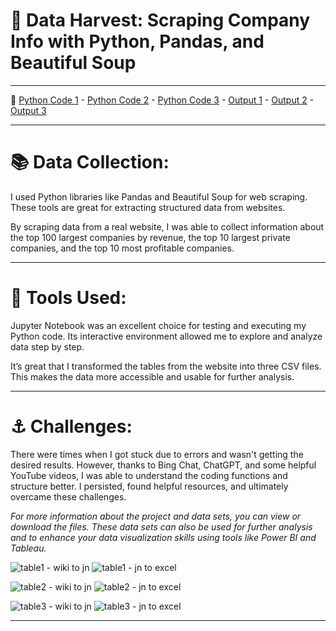 # 👔 Data Harvest: Scraping Company Info with Python, Pandas, and Beautiful Soup
---
👀
[Python Code 1](https://github.com/abertpaat28/Data-Harvest-Scraping-Company-Info-with-Python-Pandas-and-Beautiful-Soup/blob/main/top100largest-companiesby.ipynb) -
[Python Code 2](https://github.com/abertpaat28/Data-Harvest-Scraping-Company-Info-with-Python-Pandas-and-Beautiful-Soup/blob/main/top10largest-privatecompanies.ipynb) -
[Python Code 3](https://github.com/abertpaat28/Data-Harvest-Scraping-Company-Info-with-Python-Pandas-and-Beautiful-Soup/blob/main/top10most-profitablecompanies.ipynb) -
[Output 1](https://github.com/abertpaat28/Data-Harvest-Scraping-Company-Info-with-Python-Pandas-and-Beautiful-Soup/blob/main/top100largest-companiesby.csv) -
[Output 2](https://github.com/abertpaat28/Data-Harvest-Scraping-Company-Info-with-Python-Pandas-and-Beautiful-Soup/blob/main/top10largest-privatecompanies.csv) -
[Output 3](https://github.com/abertpaat28/Data-Harvest-Scraping-Company-Info-with-Python-Pandas-and-Beautiful-Soup/blob/main/top10most-profitablecompanies.csv)

---
# 📚 **Data Collection:**

I used Python libraries like Pandas and Beautiful Soup for web scraping. These tools are great for extracting structured data from websites.

By scraping data from a real website, I was able to collect information about the top 100 largest companies by revenue, the top 10 largest private companies, and the top 10 most profitable companies.

---
# 🔧 **Tools Used:**

Jupyter Notebook was an excellent choice for testing and executing my Python code. Its interactive environment allowed me to explore and analyze data step by step.

It’s great that I transformed the tables from the website into three CSV files. This makes the data more accessible and usable for further analysis.

---
# ⚓ **Challenges:**

There were times when I got stuck due to errors and wasn't getting the desired results. However, thanks to Bing Chat, ChatGPT, and some helpful YouTube videos, I was able to understand the coding functions and structure better. I persisted, found helpful resources, and ultimately overcame these challenges.



_For more information about the project and data sets, you can view or download the files. These data sets can also be used for further analysis and to enhance your data visualization skills using tools like Power BI and Tableau._


![table1 - wiki to jn](https://github.com/abertpaat28/Data-Harvest-Scraping-Company-Info-with-Python-Pandas-and-Beautiful-Soup/assets/172190865/9b981383-ec19-4229-98f4-5f6926a52341)
![table1 - jn to excel](https://github.com/abertpaat28/Data-Harvest-Scraping-Company-Info-with-Python-Pandas-and-Beautiful-Soup/assets/172190865/8fdf2b18-fa1f-4047-8b24-d72529d271e6)




![table2 - wiki to jn](https://github.com/abertpaat28/Data-Harvest-Scraping-Company-Info-with-Python-Pandas-and-Beautiful-Soup/assets/172190865/d3c85892-a747-424c-b96d-b0501c3b25b7)
![table2 - jn to excel](https://github.com/abertpaat28/Data-Harvest-Scraping-Company-Info-with-Python-Pandas-and-Beautiful-Soup/assets/172190865/9d8f3b48-fdd9-4fd4-8ea9-f71292f314f3)




![table3 - wiki to jn](https://github.com/abertpaat28/Data-Harvest-Scraping-Company-Info-with-Python-Pandas-and-Beautiful-Soup/assets/172190865/9eb99736-b2fe-4c51-8a90-ef81b5338ee1)
![table3 - jn to excel](https://github.com/abertpaat28/Data-Harvest-Scraping-Company-Info-with-Python-Pandas-and-Beautiful-Soup/assets/172190865/593ebbdc-0ab5-4ad5-8ea6-612b15d02875)

---
